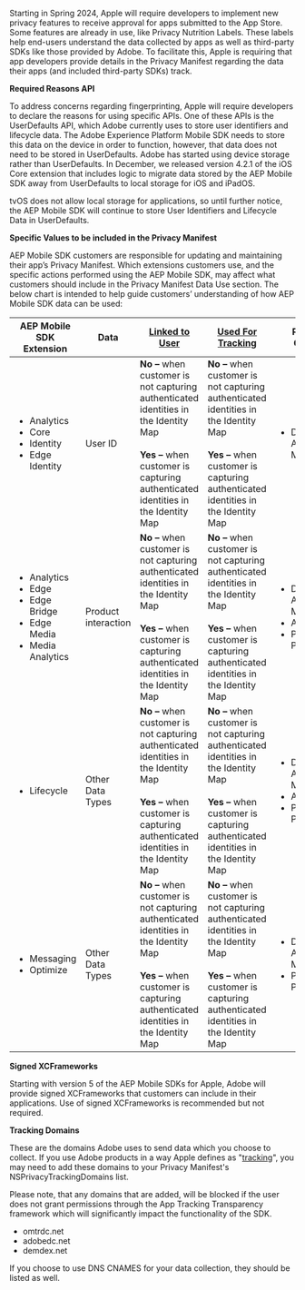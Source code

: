 Starting in Spring 2024, Apple will require developers to implement new privacy features to receive approval for apps submitted to the App Store. Some features are already in use, like Privacy Nutrition Labels. These labels help end-users understand the data collected by apps as well as third-party SDKs like those provided by Adobe. To facilitate this, Apple is requiring that app developers provide details in the Privacy Manifest regarding the data their apps (and included third-party SDKs) track.

**Required Reasons API**

To address concerns regarding fingerprinting, Apple will require developers to declare the reasons for using specific APIs. One of these APIs is the UserDefaults API, which Adobe currently uses to store user identifiers and lifecycle data. The Adobe Experience Platform Mobile SDK needs to store this data on the device in order to function, however, that data does not need to be stored in UserDefaults. Adobe has started using device storage rather than UserDefaults. In December, we released version 4.2.1 of the iOS Core extension that includes logic to migrate data stored by the AEP Mobile SDK away from UserDefaults to local storage for iOS and iPadOS.

<InlineAlert variant="info" slots="text"/>

tvOS does not allow local storage for applications, so until further notice, the AEP Mobile SDK will continue to store User Identifiers and Lifecycle Data in UserDefaults.

**Specific Values to be included in the Privacy Manifest**

AEP Mobile SDK customers are responsible for updating and maintaining their app’s Privacy Manifest. Which extensions customers use, and the specific actions performed using the AEP Mobile SDK, may affect what customers should include in the Privacy Manifest Data Use section. The below chart is intended to help guide customers’ understanding of how AEP Mobile SDK data can be used:

| **AEP Mobile SDK Extension** | **Data** | [**Linked to User**](https://developer.apple.com/app-store/app-privacy-details/#linked-data) | [**Used For Tracking**](https://developer.apple.com/app-store/app-privacy-details/#user-tracking) | **Reason for Collection** |
| --- | --- | --- | --- | --- |
| <ul><li>Analytics</li><li>Core</li><li>Identity</li><li>Edge Identity</li></ul> | User ID | **No –** when customer is not capturing authenticated identities in the Identity Map<br/><br/>**Yes** **–** when customer is capturing authenticated identities in the Identity Map | **No –** when customer is not capturing authenticated identities in the Identity Map</br></br>**Yes** **–** when customer is capturing authenticated identities in the Identity Map | <ul><li>Developer’s Advertising or Marketing</li></ul> |
| <ul><li>Analytics</li><li>Edge</li><li>Edge Bridge</li><li>Edge Media</li><li>Media Analytics</li></ul> | Product interaction | **No –** when customer is not capturing authenticated identities in the Identity Map</br></br>**Yes** **–** when customer is capturing authenticated identities in the Identity Map | **No –** when customer is not capturing authenticated identities in the Identity Map</br></br>**Yes** **–** when customer is capturing authenticated identities in the Identity Map | <ul><li>Developer’s Advertising or Marketing</li><li>Analytics</li><li>Product Personalization</li></ul> |
| <ul><li>Lifecycle</li></ul> | Other Data Types | **No –** when customer is not capturing authenticated identities in the Identity Map</br></br>**Yes** **–** when customer is capturing authenticated identities in the Identity Map | **No –** when customer is not capturing authenticated identities in the Identity Map</br></br>**Yes** **–** when customer is capturing authenticated identities in the Identity Map | <ul><li>Developer’s Advertising or Marketing</li><li>Analytics</li><li>Product Personalization</li></ul> |
| <ul><li>Messaging</li><li>Optimize</li></ul> | Other Data Types | **No –** when customer is not capturing authenticated identities in the Identity Map</br></br>**Yes** **–** when customer is capturing authenticated identities in the Identity Map | **No –** when customer is not capturing authenticated identities in the Identity Map</br></br>**Yes** **–** when customer is capturing authenticated identities in the Identity Map | <ul><li>Developer’s Advertising or Marketing</li><li>Product Personalization</li></ul> |

**Signed XCFrameworks**

Starting with version 5 of the AEP Mobile SDKs for Apple, Adobe will provide signed XCFrameworks that customers can include in their applications. Use of signed XCFrameworks is recommended but not required.

**Tracking Domains**

These are the domains Adobe uses to send data which you choose to collect. If you use Adobe products in a way Apple defines as "[tracking](https://developer.apple.com/app-store/user-privacy-and-data-use/)", you may need to add these domains to your Privacy Manifest's NSPrivacyTrackingDomains list. 

<InlineAlert variant="warningΩ" slots="text"/>

Please note, that any domains that are added, will be blocked if the user does not grant permissions through the App Tracking Transparency framework which will significantly impact the functionality of the SDK.

* omtrdc.net
* adobedc.net
* demdex.net

<InlineAlert variant="info" slots="text"/>

If you choose to use DNS CNAMES for your data collection, they should be listed as well.
